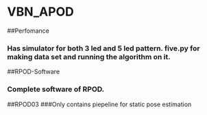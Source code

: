 # VBN_APOD
##Perfomance
### Has simulator for both 3 led and 5 led pattern. five.py for making data set and running the algorithm on it.
##RPOD-Software
### Complete software of RPOD.
##RPOD03
###Only contains piepeline for static pose estimation
